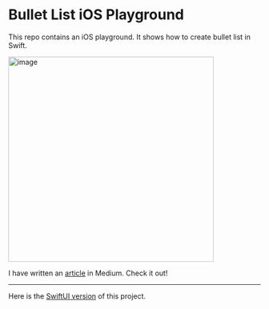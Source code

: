 # Bullet List iOS Playground

This repo contains an iOS playground. It shows how to create bullet list in Swift.

<img width="410" alt="image" src="https://user-images.githubusercontent.com/24571355/187677823-e9e1749b-3614-4a67-95c0-265d68cf64d5.png">

I have written an [article](https://medium.com/p/30d5a68f7679) in Medium. Check it out!

---

Here is the [SwiftUI version](https://github.com/ed-yee/Bullet-List-SwiftUI-iOS-Playground) of this project.
